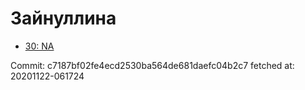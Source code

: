 # Зайнуллина
- [30: NA](30.md)

Commit: c7187bf02fe4ecd2530ba564de681daefc04b2c7
 fetched at: 20201122-061724
